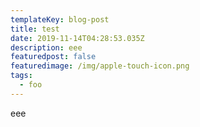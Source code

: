 ```yaml
---
templateKey: blog-post
title: test
date: 2019-11-14T04:28:53.035Z
description: eee
featuredpost: false
featuredimage: /img/apple-touch-icon.png
tags:
  - foo
---
```

eee
